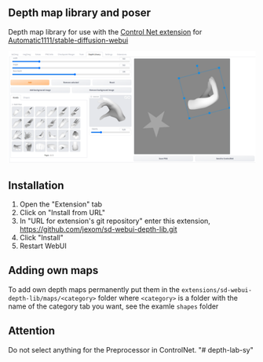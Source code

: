 ## Depth map library and poser
Depth map library for use with the [Control Net extension](https://github.com/Mikubill/sd-webui-controlnet) for [Automatic1111/stable-diffusion-webui](https://github.com/AUTOMATIC1111/stable-diffusion-webui)

![](images/ui.png)

## Installation
1. Open the "Extension" tab
2. Click on "Install from URL"
3. In "URL for extension's git repository" enter this extension, https://github.com/jexom/sd-webui-depth-lib.git
4. Click "Install"
5. Restart WebUI

## Adding own maps
To add own depth maps permanently put them in the `extensions/sd-webui-depth-lib/maps/<category>` folder where `<category>` is a folder with the name of the category tab you want, see the examle `shapes` folder

## Attention
Do not select anything for the Preprocessor in ControlNet.
"# depth-lab-sy" 
